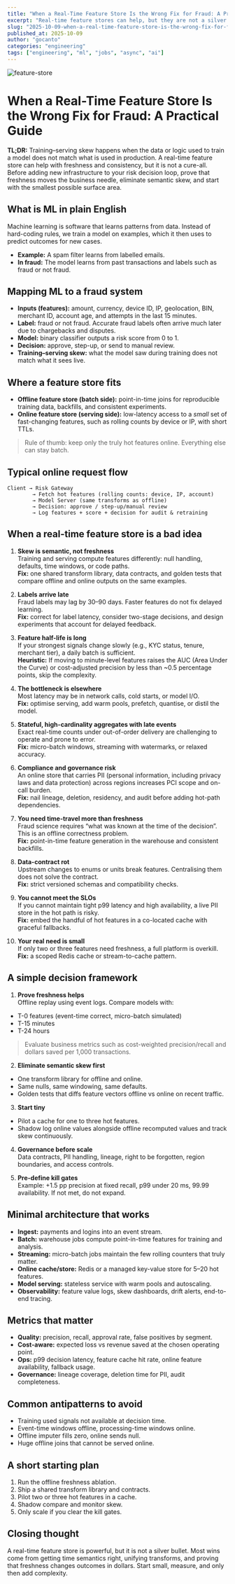 ```yaml
---
title: "When a Real-Time Feature Store Is the Wrong Fix for Fraud: A Practical Guide"
excerpt: "Real-time feature stores can help, but they are not a silver bullet. Fix training–serving skew with shared transforms, point-in-time data, and proof that freshness pays."
slug: "2025-10-09-when-a-real-time-feature-store-is-the-wrong-fix-for-fraud"
published_at: 2025-10-09
author: "gocanto"
categories: "engineering"
tags: ["engineering", "ml", "jobs", "async", "ai"]
---
```


![feature-store](https://github.com/user-attachments/assets/ae9d2c95-8dd7-4ceb-8c3c-83ea0b28f501)


# When a Real-Time Feature Store Is the Wrong Fix for Fraud: A Practical Guide

**TL;DR:** Training–serving skew happens when the data or logic used to train a model does not match what is used in production. A real-time feature store can help with freshness and consistency, but it is not a cure-all. 
Before adding new infrastructure to your risk decision loop, prove that freshness moves the business needle, eliminate semantic skew, and start with the smallest possible surface area.


## What is ML in plain English

Machine learning is software that learns patterns from data. Instead of hard-coding rules, we train a model on examples, which it then uses to predict outcomes for new cases.

- **Example:** A spam filter learns from labelled emails.
- **In fraud:** The model learns from past transactions and labels such as fraud or not fraud.


## Mapping ML to a fraud system

- **Inputs (features):** amount, currency, device ID, IP, geolocation, BIN, merchant ID, account age, and attempts in the last 15 minutes.
- **Label:** fraud or not fraud. Accurate fraud labels often arrive much later due to chargebacks and disputes.
- **Model:** binary classifier outputs a risk score from 0 to 1.
- **Decision:** approve, step-up, or send to manual review.
- **Training–serving skew:** what the model saw during training does not match what it sees live.

## Where a feature store fits

- **Offline feature store (batch side):** point-in-time joins for reproducible training data, backfills, and consistent experiments.
- **Online feature store (serving side):** low-latency access to a *small* set of fast-changing features, such as rolling counts by device or IP, with short TTLs.

> Rule of thumb: keep only the truly hot features online. Everything else can stay batch.

## Typical online request flow

```
Client → Risk Gateway
        → Fetch hot features (rolling counts: device, IP, account)
        → Model Server (same transforms as offline)
        → Decision: approve / step-up/manual review
        → Log features + score + decision for audit & retraining
```

## When a real-time feature store is a **bad idea**

1) **Skew is semantic, not freshness**  
Training and serving compute features differently: null handling, defaults, time windows, or code paths.  
**Fix:** one shared transform library, data contracts, and golden tests that compare offline and online outputs on the same examples.

2) **Labels arrive late**  
Fraud labels may lag by 30–90 days. Faster features do not fix delayed learning.  
**Fix:** correct for label latency, consider two-stage decisions, and design experiments that account for delayed feedback.

3) **Feature half-life is long**  
If your strongest signals change slowly (e.g., KYC status, tenure, merchant tier), a daily batch is sufficient.  
**Heuristic:** If moving to minute-level features raises the AUC (Area Under the Curve) or cost-adjusted precision by less than ~0.5 percentage points, skip the complexity.

4) **The bottleneck is elsewhere**  
Most latency may be in network calls, cold starts, or model I/O.  
**Fix:** optimise serving, add warm pools, prefetch, quantise, or distil the model.

5) **Stateful, high-cardinality aggregates with late events**  
Exact real-time counts under out-of-order delivery are challenging to operate and prone to error.  
**Fix:** micro-batch windows, streaming with watermarks, or relaxed accuracy.

6) **Compliance and governance risk**  
An online store that carries PII (personal information, including privacy laws and data protection) across regions increases PCI scope and on-call burden.  
**Fix:** nail lineage, deletion, residency, and audit before adding hot-path dependencies.

7) **You need time-travel more than freshness**  
Fraud science requires “what was known at the time of the decision”. This is an offline correctness problem.  
**Fix:** point-in-time feature generation in the warehouse and consistent backfills.

8) **Data-contract rot**  
Upstream changes to enums or units break features. Centralising them does not solve the contract.  
**Fix:** strict versioned schemas and compatibility checks.

9) **You cannot meet the SLOs**  
If you cannot maintain tight p99 latency and high availability, a live PII store in the hot path is risky.  
**Fix:** embed the handful of hot features in a co-located cache with graceful fallbacks.

10) **Your real need is small**  
If only two or three features need freshness, a full platform is overkill.  
**Fix:** a scoped Redis cache or stream-to-cache pattern.

## A simple decision framework

1) **Prove freshness helps**  
Offline replay using event logs. Compare models with:
- T-0 features (event-time correct, micro-batch simulated)
- T-15 minutes
- T-24 hours

> Evaluate business metrics such as cost-weighted precision/recall and dollars saved per 1,000 transactions.

2) **Eliminate semantic skew first**  
- One transform library for offline and online.  
- Same nulls, same windowing, same defaults.  
- Golden tests that diffs feature vectors offline vs online on recent traffic.

3) **Start tiny**  
- Pilot a cache for one to three hot features.  
- Shadow log online values alongside offline recomputed values and track skew continuously.

4) **Governance before scale**  
Data contracts, PII handling, lineage, right to be forgotten, region boundaries, and access controls.

5) **Pre-define kill gates**  
Example: +1.5 pp precision at fixed recall, p99 under 20 ms, 99.99 availability. If not met, do not expand.

## Minimal architecture that works

- **Ingest:** payments and logins into an event stream.
- **Batch:** warehouse jobs compute point-in-time features for training and analysis.
- **Streaming:** micro-batch jobs maintain the few rolling counters that truly matter.
- **Online cache/store:** Redis or a managed key-value store for 5–20 hot features.
- **Model serving:** stateless service with warm pools and autoscaling.
- **Observability:** feature value logs, skew dashboards, drift alerts, end-to-end tracing.

## Metrics that matter

- **Quality:** precision, recall, approval rate, false positives by segment.
- **Cost-aware:** expected loss vs revenue saved at the chosen operating point.
- **Ops:** p99 decision latency, feature cache hit rate, online feature availability, fallback usage.
- **Governance:** lineage coverage, deletion time for PII, audit completeness.

## Common antipatterns to avoid

- Training used signals not available at decision time.
- Event-time windows offline, processing-time windows online.
- Offline imputer fills zero, online sends null.
- Huge offline joins that cannot be served online.

## A short starting plan

1) Run the offline freshness ablation.  
2) Ship a shared transform library and contracts.  
3) Pilot two or three hot features in a cache.  
4) Shadow compare and monitor skew.  
5) Only scale if you clear the kill gates.

## Closing thought

A real-time feature store is powerful, but it is not a silver bullet. Most wins come from getting time semantics right, unifying transforms, and proving that freshness changes outcomes in dollars. Start small, measure, and only then add complexity.
